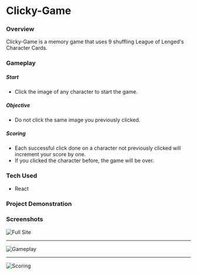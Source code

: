 # Clicky-Game

### **Overview**

Clicky-Game is a memory game that uses 9 shuffling League of Lenged's Character Cards. 

### **Gameplay**

##### **Start**
* Click the image of any character to start the game. 

##### **Objective**
* Do not click the same image you previously clicked.

##### **Scoring**
* Each successful click done on a character not previously clicked will increment your score by one. 
* If you clicked the character before, the game will be over.

### **Tech Used**

* React

### **Project Demonstration**


### Screenshots ###

![Full Site](./Assets/img/landing.png "Home Page")

---------------------

![Gameplay](./Assets/img/login.png "Login/Sign Up")

---------------------

![Scoring](./Assets/img/results.png "Login/Sign Up")
